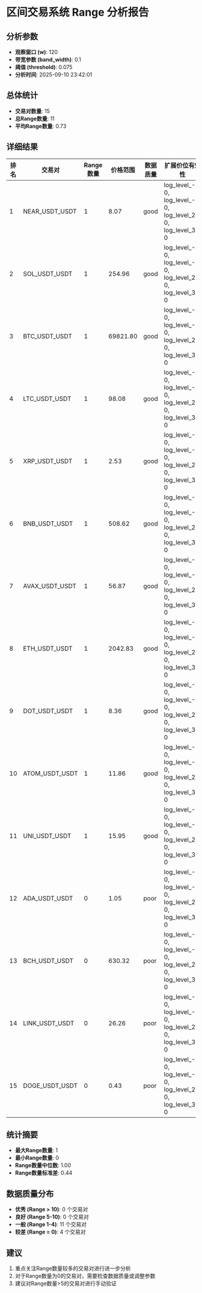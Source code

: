 
# 区间交易系统 Range 分析报告

## 分析参数
- **观察窗口 (w)**: 120
- **带宽参数 (band_width)**: 0.1
- **阈值 (threshold)**: 0.075
- **分析时间**: 2025-09-10 23:42:01

## 总体统计
- **交易对数量**: 15
- **总Range数量**: 11
- **平均Range数量**: 0.73

## 详细结果

| 排名 | 交易对 | Range数量 | 价格范围 | 数据质量 | 扩展价位有效性 |
|------|--------|-----------|----------|----------|----------------|
| 1 | NEAR_USDT_USDT | 1 | 8.07 | good | log_level_-2: 0, log_level_-1: 0, log_level_2: 0, log_level_3: 0 |
| 2 | SOL_USDT_USDT | 1 | 254.96 | good | log_level_-2: 0, log_level_-1: 0, log_level_2: 0, log_level_3: 0 |
| 3 | BTC_USDT_USDT | 1 | 69821.80 | good | log_level_-2: 0, log_level_-1: 0, log_level_2: 0, log_level_3: 0 |
| 4 | LTC_USDT_USDT | 1 | 98.08 | good | log_level_-2: 0, log_level_-1: 0, log_level_2: 0, log_level_3: 0 |
| 5 | XRP_USDT_USDT | 1 | 2.53 | good | log_level_-2: 0, log_level_-1: 0, log_level_2: 0, log_level_3: 0 |
| 6 | BNB_USDT_USDT | 1 | 508.62 | good | log_level_-2: 0, log_level_-1: 0, log_level_2: 0, log_level_3: 0 |
| 7 | AVAX_USDT_USDT | 1 | 56.87 | good | log_level_-2: 0, log_level_-1: 0, log_level_2: 0, log_level_3: 0 |
| 8 | ETH_USDT_USDT | 1 | 2042.83 | good | log_level_-2: 0, log_level_-1: 0, log_level_2: 0, log_level_3: 0 |
| 9 | DOT_USDT_USDT | 1 | 8.36 | good | log_level_-2: 0, log_level_-1: 0, log_level_2: 0, log_level_3: 0 |
| 10 | ATOM_USDT_USDT | 1 | 11.86 | good | log_level_-2: 0, log_level_-1: 0, log_level_2: 0, log_level_3: 0 |
| 11 | UNI_USDT_USDT | 1 | 15.95 | good | log_level_-2: 0, log_level_-1: 0, log_level_2: 0, log_level_3: 0 |
| 12 | ADA_USDT_USDT | 0 | 1.05 | poor | log_level_-2: 0, log_level_-1: 0, log_level_2: 0, log_level_3: 0 |
| 13 | BCH_USDT_USDT | 0 | 630.32 | poor | log_level_-2: 0, log_level_-1: 0, log_level_2: 0, log_level_3: 0 |
| 14 | LINK_USDT_USDT | 0 | 26.26 | poor | log_level_-2: 0, log_level_-1: 0, log_level_2: 0, log_level_3: 0 |
| 15 | DOGE_USDT_USDT | 0 | 0.43 | poor | log_level_-2: 0, log_level_-1: 0, log_level_2: 0, log_level_3: 0 |

## 统计摘要
- **最大Range数量**: 1
- **最小Range数量**: 0
- **Range数量中位数**: 1.00
- **Range数量标准差**: 0.44

## 数据质量分布
- **优秀 (Range > 10)**: 0 个交易对
- **良好 (Range 5-10)**: 0 个交易对
- **一般 (Range 1-4)**: 11 个交易对
- **较差 (Range = 0)**: 4 个交易对

## 建议
1. 重点关注Range数量较多的交易对进行进一步分析
2. 对于Range数量为0的交易对，需要检查数据质量或调整参数
3. 建议对Range数量>5的交易对进行手动验证
